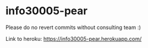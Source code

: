 # info30005-pear

Please do no revert commits without consulting team :)

Link to heroku:
https://info30005-pear.herokuapp.com/

